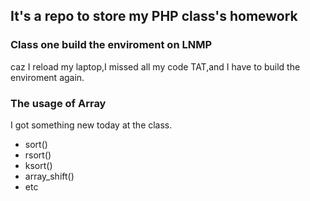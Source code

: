 ## It's a repo to store my PHP class's homework

### Class one build the enviroment on LNMP
caz I reload my laptop,I missed all my code TAT,and I have to build the enviroment again.

### The usage of Array
I got something new today at the class.
- sort()
- rsort()
- ksort()
- array_shift()
- etc
